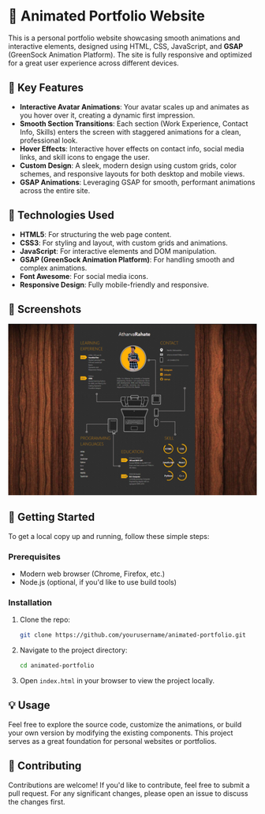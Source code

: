 # 🚀 Animated Portfolio Website

This is a personal portfolio website showcasing smooth animations and interactive elements, designed using HTML, CSS, JavaScript, and **GSAP** (GreenSock Animation Platform). The site is fully responsive and optimized for a great user experience across different devices.

## 🌟 Key Features

- **Interactive Avatar Animations**: Your avatar scales up and animates as you hover over it, creating a dynamic first impression.
- **Smooth Section Transitions**: Each section (Work Experience, Contact Info, Skills) enters the screen with staggered animations for a clean, professional look.
- **Hover Effects**: Interactive hover effects on contact info, social media links, and skill icons to engage the user.
- **Custom Design**: A sleek, modern design using custom grids, color schemes, and responsive layouts for both desktop and mobile views.
- **GSAP Animations**: Leveraging GSAP for smooth, performant animations across the entire site.

## 🎨 Technologies Used

- **HTML5**: For structuring the web page content.
- **CSS3**: For styling and layout, with custom grids and animations.
- **JavaScript**: For interactive elements and DOM manipulation.
- **GSAP (GreenSock Animation Platform)**: For handling smooth and complex animations.
- **Font Awesome**: For social media icons.
- **Responsive Design**: Fully mobile-friendly and responsive.

## 📸 Screenshots

![Portfolio Screenshot](https://github.com/CrazAr374/CV-Atharva/blob/main/Screenshot%202024-09-15%20153011.png)

## 🚀 Getting Started

To get a local copy up and running, follow these simple steps:

### Prerequisites

- Modern web browser (Chrome, Firefox, etc.)
- Node.js (optional, if you'd like to use build tools)

### Installation

1. Clone the repo:
   ```bash
   git clone https://github.com/yourusername/animated-portfolio.git
   ```
2. Navigate to the project directory:
   ```bash
   cd animated-portfolio
   ```
3. Open `index.html` in your browser to view the project locally.

## 💡 Usage

Feel free to explore the source code, customize the animations, or build your own version by modifying the existing components. This project serves as a great foundation for personal websites or portfolios.

## 🤝 Contributing

Contributions are welcome! If you'd like to contribute, feel free to submit a pull request. For any significant changes, please open an issue to discuss the changes first.
